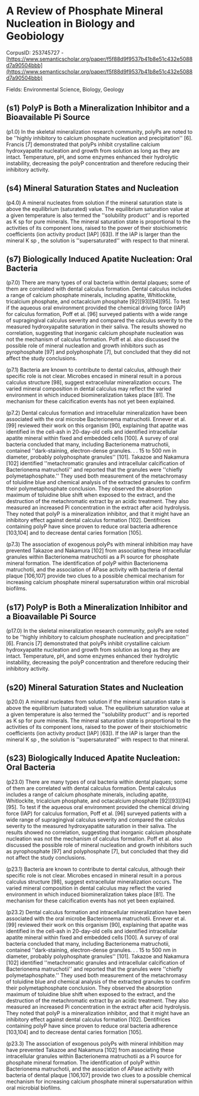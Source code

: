 # A Review of Phosphate Mineral Nucleation in Biology and Geobiology

CorpusID: 253745727 - [https://www.semanticscholar.org/paper/f5f88d9f9537b41b8e51c432e5088d7a90504bbb](https://www.semanticscholar.org/paper/f5f88d9f9537b41b8e51c432e5088d7a90504bbb)

Fields: Environmental Science, Biology, Geology

## (s1) PolyP is Both a Mineralization Inhibitor and a Bioavailable Pi Source
(p1.0) In the skeletal mineralization research community, polyPs are noted to be ''highly inhibitory to calcium phosphate nucleation and precipitation'' [6]. Francis [7] demonstrated that polyPs inhibit crystalline calcium hydroxyapatite nucleation and growth from solution as long as they are intact. Temperature, pH, and some enzymes enhanced their hydrolytic instability, decreasing the polyP concentration and therefore reducing their inhibitory activity.
## (s4) Mineral Saturation States and Nucleation
(p4.0) A mineral nucleates from solution if the mineral saturation state is above the equilibrium (saturated) value. The equilibrium saturation value at a given temperature is also termed the ''solubility product'' and is reported as K sp for pure minerals. The mineral saturation state is proportional to the activities of its component ions, raised to the power of their stoichiometric coefficients (ion activity product [IAP] [63]). If the IAP is larger than the mineral K sp , the solution is ''supersaturated'' with respect to that mineral.
## (s7) Biologically Induced Apatite Nucleation: Oral Bacteria
(p7.0) There are many types of oral bacteria within dental plaques; some of them are correlated with dental calculus formation. Dental calculus includes a range of calcium phosphate minerals, including apatite, Whitlockite, tricalcium phosphate, and octacalcium phosphate [92][93][94][95]. To test if the aqueous oral environment provided the chemical driving force (IAP) for calculus formation, Poff et al. [96] surveyed patients with a wide range of supragingival calculus severity and compared the calculus severity to the measured hydroxyapatite saturation in their saliva. The results showed no correlation, suggesting that inorganic calcium phosphate nucleation was not the mechanism of calculus formation. Poff et al. also discussed the possible role of mineral nucleation and growth inhibitors such as pyrophosphate [97] and polyphosphate [7], but concluded that they did not affect the study conclusions.

(p7.1) Bacteria are known to contribute to dental calculus, although their specific role is not clear. Microbes encased in mineral result in a porous calculus structure [98], suggest extracellular mineralization occurs. The varied mineral composition in dental calculus may reflect the varied environment in which induced biomineralization takes place [81]. The mechanism for these calcification events has not yet been explained.

(p7.2) Dental calculus formation and intracellular mineralization have been associated with the oral microbe Bacterionema matruchotii. Ennever et al. [99] reviewed their work on this organism [90], explaining that apatite was identified in the cell-ash in 20-day-old cells and identified intracellular apatite mineral within fixed and embedded cells [100]. A survey of oral bacteria concluded that many, including Bacterionema matruchotii, contained ''dark-staining, electron-dense granules. . . 15 to 500 nm in diameter, probably polyphosphate granules'' [101]. Takazoe and Nakamura [102] identified ''metachromatic granules and intracellular calcification of Bacterionema matruchotii'' and reported that the granules were ''chiefly polymetaphosphate.'' They used both measurement of the metachromasy of toluidine blue and chemical analysis of the extracted granules to confirm their polymetaphosphate conclusion. They observed the absorption maximum of toluidine blue shift when exposed to the extract, and the destruction of the metachromatic extract by an acidic treatment. They also measured an increased Pi concentration in the extract after acid hydrolysis. They noted that polyP is a mineralization inhibitor, and that it might have an inhibitory effect against dental calculus formation [102]. Dentifrices containing polyP have since proven to reduce oral bacteria adherence [103,104] and to decrease dental caries formation [105].

(p7.3) The association of exogenous polyPs with mineral inhibition may have prevented Takazoe and Nakamura [102] from associating these intracellular granules within Bacterionema matruchotii as a Pi source for phosphate mineral formation. The identification of polyP within Bacterionema matruchotii, and the association of APase activity with bacteria of dental plaque [106,107] provide two clues to a possible chemical mechanism for increasing calcium phosphate mineral supersaturation within oral microbial biofilms.
## (s17) PolyP is Both a Mineralization Inhibitor and a Bioavailable Pi Source
(p17.0) In the skeletal mineralization research community, polyPs are noted to be ''highly inhibitory to calcium phosphate nucleation and precipitation'' [6]. Francis [7] demonstrated that polyPs inhibit crystalline calcium hydroxyapatite nucleation and growth from solution as long as they are intact. Temperature, pH, and some enzymes enhanced their hydrolytic instability, decreasing the polyP concentration and therefore reducing their inhibitory activity.
## (s20) Mineral Saturation States and Nucleation
(p20.0) A mineral nucleates from solution if the mineral saturation state is above the equilibrium (saturated) value. The equilibrium saturation value at a given temperature is also termed the ''solubility product'' and is reported as K sp for pure minerals. The mineral saturation state is proportional to the activities of its component ions, raised to the power of their stoichiometric coefficients (ion activity product [IAP] [63]). If the IAP is larger than the mineral K sp , the solution is ''supersaturated'' with respect to that mineral.
## (s23) Biologically Induced Apatite Nucleation: Oral Bacteria
(p23.0) There are many types of oral bacteria within dental plaques; some of them are correlated with dental calculus formation. Dental calculus includes a range of calcium phosphate minerals, including apatite, Whitlockite, tricalcium phosphate, and octacalcium phosphate [92][93][94][95]. To test if the aqueous oral environment provided the chemical driving force (IAP) for calculus formation, Poff et al. [96] surveyed patients with a wide range of supragingival calculus severity and compared the calculus severity to the measured hydroxyapatite saturation in their saliva. The results showed no correlation, suggesting that inorganic calcium phosphate nucleation was not the mechanism of calculus formation. Poff et al. also discussed the possible role of mineral nucleation and growth inhibitors such as pyrophosphate [97] and polyphosphate [7], but concluded that they did not affect the study conclusions.

(p23.1) Bacteria are known to contribute to dental calculus, although their specific role is not clear. Microbes encased in mineral result in a porous calculus structure [98], suggest extracellular mineralization occurs. The varied mineral composition in dental calculus may reflect the varied environment in which induced biomineralization takes place [81]. The mechanism for these calcification events has not yet been explained.

(p23.2) Dental calculus formation and intracellular mineralization have been associated with the oral microbe Bacterionema matruchotii. Ennever et al. [99] reviewed their work on this organism [90], explaining that apatite was identified in the cell-ash in 20-day-old cells and identified intracellular apatite mineral within fixed and embedded cells [100]. A survey of oral bacteria concluded that many, including Bacterionema matruchotii, contained ''dark-staining, electron-dense granules. . . 15 to 500 nm in diameter, probably polyphosphate granules'' [101]. Takazoe and Nakamura [102] identified ''metachromatic granules and intracellular calcification of Bacterionema matruchotii'' and reported that the granules were ''chiefly polymetaphosphate.'' They used both measurement of the metachromasy of toluidine blue and chemical analysis of the extracted granules to confirm their polymetaphosphate conclusion. They observed the absorption maximum of toluidine blue shift when exposed to the extract, and the destruction of the metachromatic extract by an acidic treatment. They also measured an increased Pi concentration in the extract after acid hydrolysis. They noted that polyP is a mineralization inhibitor, and that it might have an inhibitory effect against dental calculus formation [102]. Dentifrices containing polyP have since proven to reduce oral bacteria adherence [103,104] and to decrease dental caries formation [105].

(p23.3) The association of exogenous polyPs with mineral inhibition may have prevented Takazoe and Nakamura [102] from associating these intracellular granules within Bacterionema matruchotii as a Pi source for phosphate mineral formation. The identification of polyP within Bacterionema matruchotii, and the association of APase activity with bacteria of dental plaque [106,107] provide two clues to a possible chemical mechanism for increasing calcium phosphate mineral supersaturation within oral microbial biofilms.
